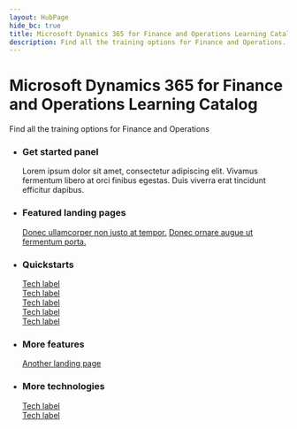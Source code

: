 ```yaml
---
layout: HubPage
hide_bc: true
title: Microsoft Dynamics 365 for Finance and Operations Learning Catalog
description: Find all the training options for Finance and Operations.
---
```

<div id="main" class="v2">
    <div class="container">
        <h1>Microsoft Dynamics 365 for Finance and Operations Learning Catalog</h1>
        <p>Find all the training options for Finance and Operations</p>
                        <ul id="cardtypes-L" class="cardsL">
                            <li>
                                <div class="container intro">
                                    <h3 class="likeAnH1">Get started panel</h3>
                                    <p>Lorem ipsum dolor sit amet, consectetur adipiscing elit. Vivamus fermentum libero at
                                        orci finibus egestas. Duis viverra erat tincidunt efficitur dapibus.</p>
                                </div>
                            </li>
                            <li>
                                <div class="cardSize">
                                    <div class="cardPadding">
                                        <div class="card">
                                            <div class="cardText">
                                                <h3>Featured landing pages</h3>
                                                <a class="barLink" href="/azure/virtual-machines/linux/index">Donec ullamcorper non justo at tempor.</a>
                                                <a class="barLink" href="/azure/virtual-machines/windows/index">Donec ornare augue ut fermentum porta.</a>
                                            </div>
                                        </div>
                                    </div>
                                </div>
                            </li>
                            <li>
                                <div class="cardSize">
                                    <div class="cardPadding">
                                        <div class="card">
                                            <div class="cardText">
                                                <h3>Quickstarts</h3>
                                                <div class="ico48Link">
                                                    <a href="http://microsoft.com">
                                                        <span>Tech label</span>
                                                    </a>
                                                </div>
                                                <div class="ico48Link">
                                                    <a href="http://microsoft.com">
                                                        <span>Tech label</span>
                                                    </a>
                                                </div>
                                                <div class="ico48Link">
                                                    <a href="http://microsoft.com">
                                                        <span>Tech label</span>
                                                    </a>
                                                </div>
                                                <div class="ico48Link">
                                                    <a href="http://microsoft.com">
                                                        <span>Tech label</span>
                                                    </a>
                                                </div>
                                                <div class="ico48Link">
                                                    <a href="http://microsoft.com">
                                                        <span>Tech label</span>
                                                    </a>
                                                </div>
                                            </div>
                                        </div>
                                    </div>
                                </div>
                            </li>
                            <li>
                                <div class="cardSize">
                                    <div class="cardPadding">
                                        <div class="card">
                                            <div class="cardText">
                                                <h3>More features</h3>
                                                <a class="barLink" href="/azure/sql-database/index">Another landing page</a>
                                            </div>
                                        </div>
                                    </div>
                                </div>
                            </li>
                            <li>
                                <div class="cardSize">
                                    <div class="cardPadding">
                                        <div class="card">
                                            <div class="cardText">
                                                <h3>More technologies</h3>
                                                <div class="ico48Link">
                                                    <a href="http://microsoft.com">
                                                        <span>Tech label</span>
                                                    </a>
                                                </div>
                                                <div class="ico48Link">
                                                    <a href="http://microsoft.com">
                                                        <span>Tech label</span>
                                                    </a>
                                                </div>
                                            </div>
                                        </div>
                                    </div>
                                </div>
                            </li>
                        </ul>
                    </li>
                </ul>
            </li>
        </ul>
    </div>
</div>
